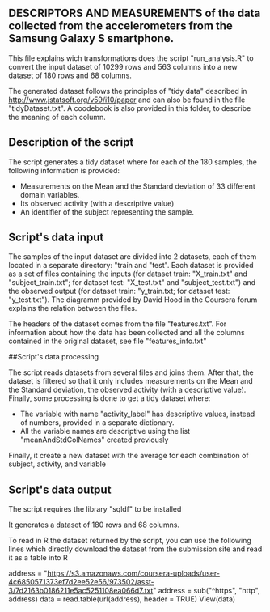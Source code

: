 ## DESCRIPTORS AND MEASUREMENTS of the data collected from the accelerometers from the Samsung Galaxy S smartphone. 

This file explains wich transformations does the script "run_analysis.R" to convert the input dataset of 10299 rows and 563 columns into a new dataset of 180 rows and 68 columns.

The generated dataset follows the principles of "tidy data" described in http://www.jstatsoft.org/v59/i10/paper and can also be found in the file "tidyDataset.txt". A coodebook is also provided in this folder, to describe the meaning of each column.  


## Description of the script

The script generates a tidy dataset where for each of the 180 samples, the following information is provided:
- Measurements on the Mean and the Standard deviation of 33 different domain variables. 
- Its observed activity (with a descriptive value)
- An identifier of the subject representing the sample.

## Script's data input

The samples of the input dataset are divided into 2 datasets, each of them located in a separate directory: "train and "test". Each dataset is provided as a set of files containing the inputs (for dataset train: "X_train.txt" and "subject_train.txt"; for dataset test: "X_test.txt" and "subject_test.txt") and the observed output (for dataset train: "y_train.txt; for dataset test: "y_test.txt"). The diagramm provided by David Hood in the Coursera forum explains the relation between the files.

The headers of the dataset comes from the file "features.txt". For information about how the data has been collected and all the columns contained in the original dataset, see file "features_info.txt"

##Script's data processing

The script reads datasets from several files and joins them. After that, the dataset is filtered so that it only includes measurements on the Mean and the Standard deviation, the observed activity (with a descriptive value). Finally, some processing is done to get a tidy dataset where:
- The variable with name "activity_label" has descriptive values, instead of numbers, provided in a separate dictionary.
- All the variable names are descriptive using the list "meanAndStdColNames" created previously

Finally, it create a new dataset with the average for each combination of subject, activity, and variable


## Script's data output

The script requires the library "sqldf" to be installed

It generates a dataset of 180 rows and 68 columns.

To read in R the dataset returned by the script, you can use the following lines which directly download the dataset from the submission site and read it as a table into R

address = "https://s3.amazonaws.com/coursera-uploads/user-4c6850571373ef7d2ee52e56/973502/asst-3/7d2163b0186211e5ac5251108ea066d7.txt"
address = sub("^https", "http", address)
data = read.table(url(address), header = TRUE)
View(data)